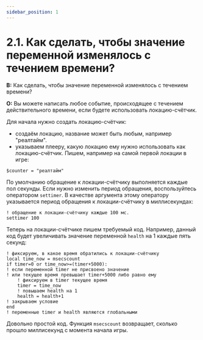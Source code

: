 ```yaml
---
sidebar_position: 1
---
```


# 2.1. Как сделать, чтобы значение переменной изменялось с течением времени?
<!-- [:faq_02_01] -->

**В:** Как сделать, чтобы значение переменной изменялось с течением времени?

**О:**
Вы можете написать любое событие, происходящее с течением действительного времени, если будете использовать локацию-счётчик.

Для начала нужно создать локацию-счётчик:

* создаём локацию, название может быть любым, например "реалтайм".
* указываем плееру, какую локацию ему нужно использовать как локацию-счётчик. Пишем, например на самой первой локации в игре:

```qsp
$counter = "реалтайм"
```

По умолчанию обращение к локации-счётчику выполняется каждые пол секунды. Если нужно изменить период обращения, воспользуйтесь оператором `settimer`. В качестве аргумента этому оператору указывается период обращения к локации-счётчику в миллисекундах:

```qsp
! обращение к локации-счётчику каждые 100 мс.
settimer 100
```

Теперь на локации-счётчике пишем требуемый код. Например, данный код будет увеличивать значение переменной `health` на 1 каждые пять секунд:

```qsp
! фиксируем, в какое время обратились к локации-счётчику
local time_now = msecscount
if timer=0 or time_now>=(timer+5000):
! если переменной timer не присвоено значение
! или текущее время превышает timer+5000 либо равно ему
    ! фиксируем в timer текущее время
    timer = time_now
    ! повышаем health на 1
    health = health+1
! закрываем условие
end
! переменные timer и health являются глобальными
```

Довольно простой код. Функция `msecscount` возвращает, сколько прошло миллисекунд с момента начала игры.
